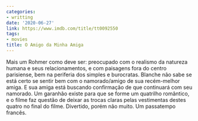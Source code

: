 ```yaml
---
categories:
- writting
date: '2020-06-27'
link: https://www.imdb.com/title/tt0092550
tags:
- movies
title: O Amigo da Minha Amiga
---
```


Mais um Rohmer como deve ser: preocupado com o realismo da natureza humana e seus relacionamentos, e com paisagens fora do centro parisiense, bem na periferia dos simples e burocratas. Blanche não sabe se está certo se sentir bem com o namorado/amigo de sua recém-melhor amiga. E sua amiga está buscando confirmação de que continuará com seu namorado. Um garanhão existe para que se forme um quatrilho romântico, e o filme faz questão de deixar as trocas claras pelas vestimentas destes quatro no final do filme. Divertido, porém não muito. Um passatempo francês.